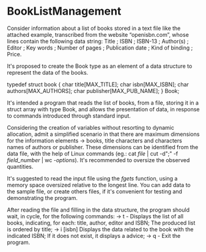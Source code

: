 # BookListManagement


Consider information about a list of books stored in a text file like the attached example,
transcribed from the website “openisbn.com”, whose lines contain the following data string:
Title ; ISBN ; ISBN-13 ; Author(s) ; Editor ; Key words ; Number of pages ; Publication date ; 
Kind of binding ; Price.

It's proposed to create the Book type as an element of a data structure to represent the data of the
books.

  typedef struct book {
      char title\[MAX_TITLE];
      char isbn\[MAX_ISBN];
      char authors\[MAX_AUTHORS];
      char publisher\[MAX_PUB_NAME];
  } Book;

It's intended a program that reads the list of books, from a file, storing it in a struct array with
type Book, and allows the presentation of data, in response to commands introduced through standard input.

Considering the creation of variables without resorting to dynamic allocation, admit a simplified scenario
in that there are maximum dimensions for the information elements -> books, title characters and characters
names of authors or publisher. These dimensions can be identified from the data file, with the help of Linux
commands (eg.: cat _file_ | cut -d";" -f _field_number_ | wc _-options_). 
It's recommended to oversize the observed quantities.

It's suggested to read the input file using the _fgets_ function, using a memory space oversized relative to
the longest line. You can add data to the sample file, or create others files, if it's convenient for testing
and demonstrating the program.

After reading the file and filling in the data structure, the program should wait, in cycle, for the
following commands:
  -> t - Displays the list of all books, indicating, for each: title, author, editor and ISBN; 
          The produced list is ordered by title;
  -> i \[isbn] Displays the data related to the book with the indicated ISBN;
          If it does not exist, it displays a advice;
  -> q - Exit the program.
